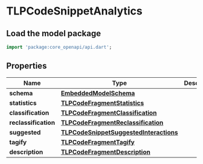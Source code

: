 # TLPCodeSnippetAnalytics

## Load the model package
```dart
import 'package:core_openapi/api.dart';
```

## Properties
Name | Type | Description | Notes
------------ | ------------- | ------------- | -------------
**schema** | [**EmbeddedModelSchema**](EmbeddedModelSchema) |  | [optional] 
**statistics** | [**TLPCodeFragmentStatistics**](TLPCodeFragmentStatistics) |  | [optional] 
**classification** | [**TLPCodeFragmentClassification**](TLPCodeFragmentClassification) |  | [optional] 
**reclassification** | [**TLPCodeFragmentReclassification**](TLPCodeFragmentReclassification) |  | [optional] 
**suggested** | [**TLPCodeSnippetSuggestedInteractions**](TLPCodeSnippetSuggestedInteractions) |  | [optional] 
**tagify** | [**TLPCodeFragmentTagify**](TLPCodeFragmentTagify) |  | [optional] 
**description** | [**TLPCodeFragmentDescription**](TLPCodeFragmentDescription) |  | [optional] 




